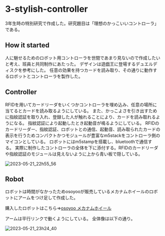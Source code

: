 # 3-stylish-controller
3年生時の特別研究で作成した。研究題目は「理想のかっこいいコントローラ」である。

## How it started
人に魅せるためのロボット用コントローラを世間であまり見ないので作成したいと考え、班員と共同制作にあたった。
デザインは遊戯王に登場するデュエルディスクを参考にした。
任意の効果を持つカードを読み取り、その通りに動作するロボットとコントローラを製作した。

## Controller
RFIDを用いてカードリーダをいくつかコントローラを埋め込み、任意の場所に当てるとカードを読み取るようにしている。
また、かっこよさを引き出すために指紋認証を取り入れ、登録した人が触れることにより、カードを読み取れるようになる。
指紋認証により起動したとき起動音が鳴るようにしている。
RFIDのカードリーダー、指紋認証、ロボットとの通信、起動音、読み取られたカードの表示を行うためコンパクトかつモジュールが豊富なm5stackをコントローラ側のマイコンとしている。
ロボットにはm5stampを搭載し、bluetoothで通信する。
実際に制作したコントローラの全体を下に添付する。RFIDのカードリーダや指紋認証のモジュールは見えないように上から青い板で隠している。


![2023-05-21_22h55_56](https://github.com/hossyan/3-cool-controller/assets/118952234/66f4e845-4560-4015-bf2c-a8c4b0e8073e)



## Robot
ロボットは時間がなかったためosoyooが販売しているメカナムホイールのロボットにアームをつけ足して作成した。

購入したロボットはこちら⇒[osoyoo メカナムホイール](https://www.amazon.co.jp/Arduino%E9%81%A9%E7%94%A8-%E3%82%B9%E3%83%9E%E3%83%BC%E3%83%88%E3%83%AD%E3%83%9C%E3%83%83%E3%83%88-360%C2%B0%E5%85%A8%E6%96%B9%E5%90%91%E7%A7%BB%E5%8B%95-directional-Arduino%E7%94%A8%E9%9B%BB%E5%AD%90%E9%83%A8%E5%93%81%E3%82%AD%E3%83%83%E3%83%88/dp/B082D5HPZD/ref=asc_df_B082D5HPZD/?tag=jpgo-22&linkCode=df0&hvadid=493939641561&hvpos=&hvnetw=g&hvrand=16296484007363475093&hvpone=&hvptwo=&hvqmt=&hvdev=c&hvdvcmdl=&hvlocint=&hvlocphy=1009522&hvtargid=pla-1238612417498&psc=1)

アームは平行リンクで動くようにしている。
全体像は以下の通り。


![2023-05-21_23h24_40](https://github.com/hossyan/3-cool-controller/assets/118952234/3522c880-721d-44a2-9c43-6b3d079523c0)
